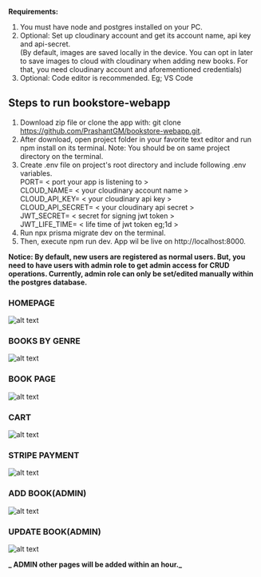 **Requirements:**

1. You must have node and postgres installed on your PC.
2. Optional: Set up cloudinary account and get its account name, api key and api-secret.  
   (By default, images are saved locally in the device. You can opt in later to save images to cloud with cloudinary when adding new books. For that, you need cloudinary account and aforementioned credentials)
3. Optional: Code editor is recommended. Eg; VS Code

## Steps to run bookstore-webapp

1. Download zip file or clone the app with: git clone https://github.com/PrashantGM/bookstore-webapp.git.
2. After download, open project folder in your favorite text editor and run npm install on its terminal.
   Note: You should be on same project directory on the terminal.
3. Create .env file on project's root directory and include following .env variables.  
   PORT= < port your app is listening to >  
   CLOUD_NAME= < your cloudinary account name >  
   CLOUD_API_KEY= < your cloudinary api key >  
   CLOUD_API_SECRET= < your cloudinary api secret >  
   JWT_SECRET= < secret for signing jwt token >  
   JWT_LIFE_TIME= < life time of jwt token eg;1d >
4. Run npx prisma migrate dev on the terminal.
5. Then, execute npm run dev.
   App wil be live on http://localhost:8000.

**Notice: By default, new users are registered as normal users. But, you need to have users with admin role to get admin access for CRUD operations. Currently, admin role can only be set/edited manually within the postgres database.**

### HOMEPAGE

![alt text](https://github.com/PrashantGM/bookstore-webapp/blob/main/views/public/imgs/mainpage-demo.png?raw=true)

### BOOKS BY GENRE

![alt text](https://github.com/PrashantGM/bookstore-webapp/blob/main/views/public/imgs/books-by-genre-demo.png?raw=true)

### BOOK PAGE

![alt text](https://github.com/PrashantGM/bookstore-webapp/blob/main/views/public/imgs/book-demo.png?raw=true)

### CART

![alt text](https://github.com/PrashantGM/bookstore-webapp/blob/main/views/public/imgs/cart-demo.png?raw=true)

### STRIPE PAYMENT

![alt text](https://github.com/PrashantGM/bookstore-webapp/blob/main/views/public/imgs/stripe-payment-demo.png?raw=true)

### ADD BOOK(ADMIN)

![alt text](https://github.com/PrashantGM/bookstore-webapp/blob/main/views/public/imgs/add-book-demo.png?raw=true)

### UPDATE BOOK(ADMIN)

![alt text](https://github.com/PrashantGM/bookstore-webapp/blob/main/views/public/imgs/edit-book-demo.png?raw=true)

**_ ADMIN other pages will be added within an hour._**
